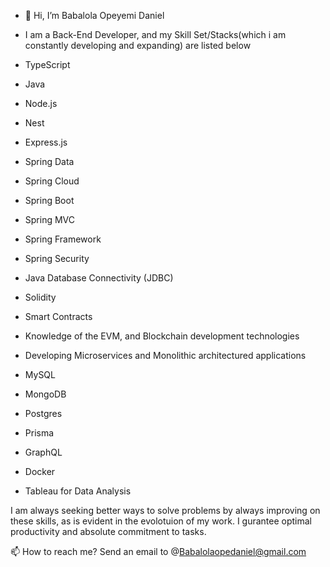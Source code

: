 - 👋 Hi, I’m Babalola Opeyemi Daniel
- I am a Back-End Developer, and my Skill Set/Stacks(which i am constantly developing and expanding) are listed below

- TypeScript
- Java
- Node.js
- Nest
- Express.js
- Spring Data
- Spring Cloud
- Spring Boot
- Spring MVC
- Spring Framework
- Spring Security
- Java Database Connectivity (JDBC)
- Solidity
- Smart Contracts
- Knowledge of the EVM, and Blockchain development technologies
- Developing Microservices and Monolithic architectured applications
- MySQL
- MongoDB
- Postgres
- Prisma
- GraphQL
- Docker
- Tableau for Data Analysis


I am always seeking better ways to solve problems by always improving on these skills, as is evident in the evolotuion of my work. I gurantee optimal productivity and absolute commitment to tasks.

📫 How to reach me? Send an email to @Babalolaopedaniel@gmail.com

<!---
BabalolaBrainiac/BabalolaBrainiac is a ✨ special ✨ repository because its `README.md` (this file) appears on your GitHub profile.
You can click the Preview link to take a look at your changes.
--->
